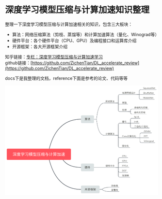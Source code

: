 # 深度学习模型压缩与计算加速知识整理

整理一下深度学习模型压缩与计算加速相关的知识，包含三大板块：
* 算法：网络压缩算法（剪枝、蒸馏等）和计算加速算法（量化、Winograd等）
* 硬件平台：各个硬件平台（CPU、GPU）及编程接口和运算库介绍
* 开源框架：各大开源框架介绍

知乎链接：[专栏：深度学习模型压缩与计算加速学习](https://zhuanlan.zhihu.com/c_1064124187198705664)  
github链接：[https://github.com/ZichenTian/DL_accelerate_review](https://github.com/ZichenTian/DL_accelerate_review)

docs下是我整理的文档，reference下面是参考的论文、代码等等

![深度学习模型压缩与计算加速](./docs/深度学习模型压缩与计算加速.png)
